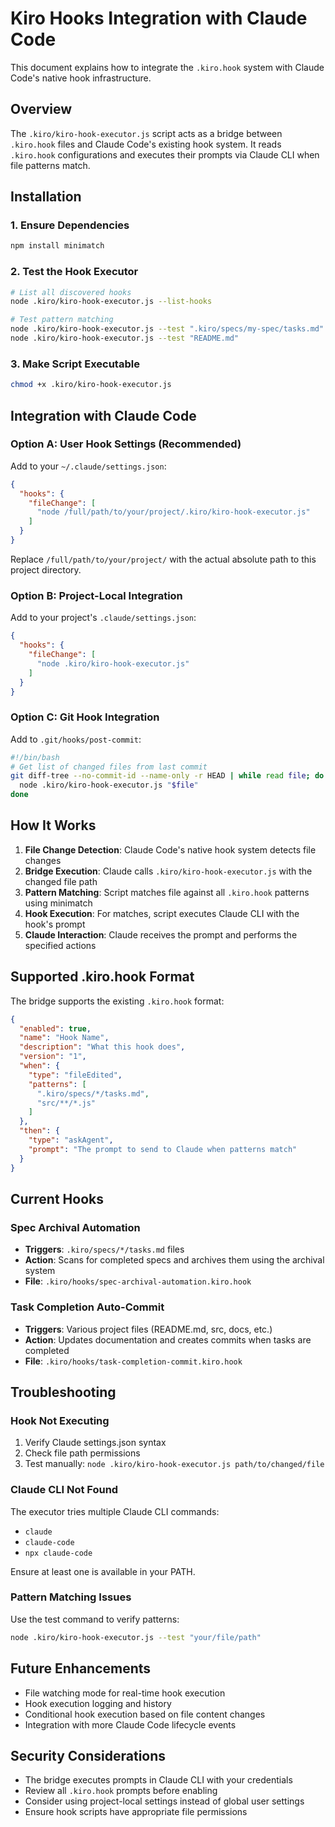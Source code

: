 # Kiro Hooks Integration with Claude Code

This document explains how to integrate the `.kiro.hook` system with Claude Code's native hook infrastructure.

## Overview

The `.kiro/kiro-hook-executor.js` script acts as a bridge between `.kiro.hook` files and Claude Code's existing hook system. It reads `.kiro.hook` configurations and executes their prompts via Claude CLI when file patterns match.

## Installation

### 1. Ensure Dependencies
```bash
npm install minimatch
```

### 2. Test the Hook Executor
```bash
# List all discovered hooks
node .kiro/kiro-hook-executor.js --list-hooks

# Test pattern matching
node .kiro/kiro-hook-executor.js --test ".kiro/specs/my-spec/tasks.md"
node .kiro/kiro-hook-executor.js --test "README.md"
```

### 3. Make Script Executable
```bash
chmod +x .kiro/kiro-hook-executor.js
```

## Integration with Claude Code

### Option A: User Hook Settings (Recommended)

Add to your `~/.claude/settings.json`:

```json
{
  "hooks": {
    "fileChange": [
      "node /full/path/to/your/project/.kiro/kiro-hook-executor.js"
    ]
  }
}
```

Replace `/full/path/to/your/project/` with the actual absolute path to this project directory.

### Option B: Project-Local Integration

Add to your project's `.claude/settings.json`:

```json
{
  "hooks": {
    "fileChange": [
      "node .kiro/kiro-hook-executor.js"
    ]
  }
}
```

### Option C: Git Hook Integration

Add to `.git/hooks/post-commit`:

```bash
#!/bin/bash
# Get list of changed files from last commit
git diff-tree --no-commit-id --name-only -r HEAD | while read file; do
  node .kiro/kiro-hook-executor.js "$file"
done
```

## How It Works

1. **File Change Detection**: Claude Code's native hook system detects file changes
2. **Bridge Execution**: Claude calls `.kiro/kiro-hook-executor.js` with the changed file path
3. **Pattern Matching**: Script matches file against all `.kiro.hook` patterns using minimatch
4. **Hook Execution**: For matches, script executes Claude CLI with the hook's prompt
5. **Claude Interaction**: Claude receives the prompt and performs the specified actions

## Supported .kiro.hook Format

The bridge supports the existing `.kiro.hook` format:

```json
{
  "enabled": true,
  "name": "Hook Name",
  "description": "What this hook does",
  "version": "1",
  "when": {
    "type": "fileEdited",
    "patterns": [
      ".kiro/specs/*/tasks.md",
      "src/**/*.js"
    ]
  },
  "then": {
    "type": "askAgent",
    "prompt": "The prompt to send to Claude when patterns match"
  }
}
```

## Current Hooks

### Spec Archival Automation
- **Triggers**: `.kiro/specs/*/tasks.md` files
- **Action**: Scans for completed specs and archives them using the archival system
- **File**: `.kiro/hooks/spec-archival-automation.kiro.hook`

### Task Completion Auto-Commit  
- **Triggers**: Various project files (README.md, src, docs, etc.)
- **Action**: Updates documentation and creates commits when tasks are completed
- **File**: `.kiro/hooks/task-completion-commit.kiro.hook`

## Troubleshooting

### Hook Not Executing
1. Verify Claude settings.json syntax
2. Check file path permissions
3. Test manually: `node .kiro/kiro-hook-executor.js path/to/changed/file`

### Claude CLI Not Found
The executor tries multiple Claude CLI commands:
- `claude`
- `claude-code` 
- `npx claude-code`

Ensure at least one is available in your PATH.

### Pattern Matching Issues
Use the test command to verify patterns:
```bash
node .kiro/kiro-hook-executor.js --test "your/file/path"
```

## Future Enhancements

- File watching mode for real-time hook execution
- Hook execution logging and history
- Conditional hook execution based on file content changes
- Integration with more Claude Code lifecycle events

## Security Considerations

- The bridge executes prompts in Claude CLI with your credentials
- Review all `.kiro.hook` prompts before enabling
- Consider using project-local settings instead of global user settings
- Ensure hook scripts have appropriate file permissions
